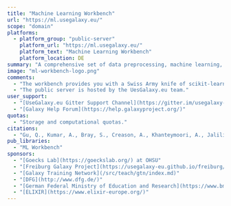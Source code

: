```yaml
---
title: "Machine Learning Workbench"
url: "https://ml.usegalaxy.eu/"
scope: "domain"
platforms:
  - platform_group: "public-server"
    platform_url: "https://ml.usegalaxy.eu/"
    platform_text: "Machine Learning Workbench"
    platform_location: DE
summary: "A comprehensive set of data preprocessing, machine learning, deep learning and visualisation tools, consolidated workflows for end-to-end machine learning analysis and training materials to showcase the usage of these tools."
image: "ml-workbench-logo.png"
comments:
  - "The workbench provides you with a Swiss Army knife of scikit-learn, Keras (a deep learning library based on TensorFlow) and various other tools to transform, learn and predict and plot your data."
  - "The public server is hosted by the UesGalaxy.eu team."
user_support:
  - "[UseGalaxy.eu Gitter Support Channel](https://gitter.im/usegalaxy-eu/Lobby)"
  - "[Galaxy Help Forum](https://help.galaxyproject.org/)"
quotas:
  - "Storage and computational quotas."
citations:
  - "Gu, Q., Kumar, A., Bray, S., Creason, A., Khanteymoori, A., Jalili, V., Grüning, B., & Goecks, J. (2020). [Accessible, Reproducible, and Scalable Machine Learning for Biomedicine](https://doi.org/10.1101/2020.06.25.172445). *BioRxiv*, 2020.06.25.172445. https://doi.org/10.1101/2020.06.25.172445"
pub_libraries:
  - "ML Workbench"
sponsors:
  - "[Goecks Lab](https://goeckslab.org/) at OHSU"
  - "[Freiburg Galaxy Project](https://usegalaxy-eu.github.io/freiburg/)"
  - "[Galaxy Training Network](/src/teach/gtn/index.md)"
  - "[DFG](http://www.dfg.de/)"
  - "[German Federal Ministry of Education and Research](https://www.bmbf.de/)"
  - "[ELIXIR](https://www.elixir-europe.org/)"
---
```

